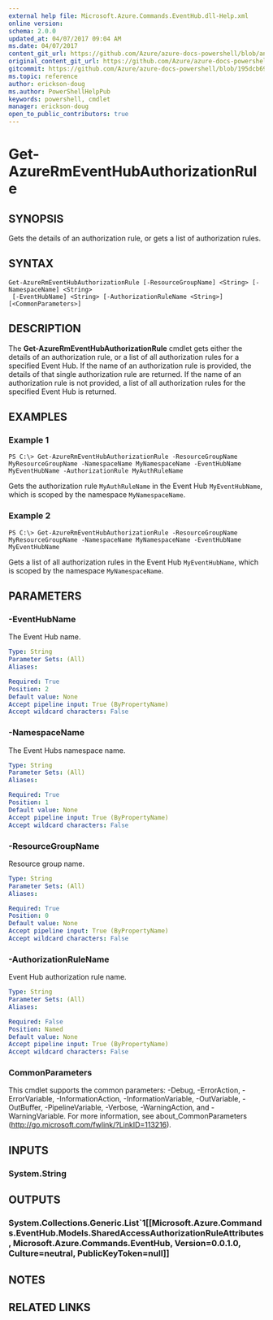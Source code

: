 ```yaml
---
external help file: Microsoft.Azure.Commands.EventHub.dll-Help.xml
online version:
schema: 2.0.0
updated_at: 04/07/2017 09:04 AM
ms.date: 04/07/2017
content_git_url: https://github.com/Azure/azure-docs-powershell/blob/anne2017/azureps-cmdlets-docs/ResourceManager/AzureRM.EventHub/v0.2.0/Get-AzureRmEventHubAuthorizationRule.md
original_content_git_url: https://github.com/Azure/azure-docs-powershell/blob/anne2017/azureps-cmdlets-docs/ResourceManager/AzureRM.EventHub/v0.2.0/Get-AzureRmEventHubAuthorizationRule.md
gitcommit: https://github.com/Azure/azure-docs-powershell/blob/195dcb690a30a5f2c0ecd5606483862547ef544a
ms.topic: reference
author: erickson-doug
ms.author: PowerShellHelpPub
keywords: powershell, cmdlet
manager: erickson-doug
open_to_public_contributors: true
---
```


# Get-AzureRmEventHubAuthorizationRule

## SYNOPSIS
Gets the details of an authorization rule, or gets a list of authorization rules.

## SYNTAX

```
Get-AzureRmEventHubAuthorizationRule [-ResourceGroupName] <String> [-NamespaceName] <String>
 [-EventHubName] <String> [-AuthorizationRuleName <String>] [<CommonParameters>]
```

## DESCRIPTION
The **Get-AzureRmEventHubAuthorizationRule** cmdlet gets either the details of an authorization rule, or a list of all authorization rules for a specified Event Hub. If the name of an authorization rule is provided, the details of that single authorization rule are returned. If the name of an authorization rule is not provided, a list of all authorization rules for the specified Event Hub is returned.

## EXAMPLES

### Example 1
```
PS C:\> Get-AzureRmEventHubAuthorizationRule -ResourceGroupName MyResourceGroupName -NamespaceName MyNamespaceName -EventHubName MyEventHubName -AuthorizationRule MyAuthRuleName
```

Gets the authorization rule `MyAuthRuleName` in the Event Hub `MyEventHubName`, which is scoped by the namespace `MyNamespaceName`.

### Example 2
```
PS C:\> Get-AzureRmEventHubAuthorizationRule -ResourceGroupName MyResourceGroupName -NamespaceName MyNamespaceName -EventHubName MyEventHubName
```

Gets a list of all authorization rules in the Event Hub `MyEventHubName`, which is scoped by the namespace `MyNamespaceName`.

## PARAMETERS

### -EventHubName
The Event Hub name.

```yaml
Type: String
Parameter Sets: (All)
Aliases: 

Required: True
Position: 2
Default value: None
Accept pipeline input: True (ByPropertyName)
Accept wildcard characters: False
```

### -NamespaceName
The Event Hubs namespace name.

```yaml
Type: String
Parameter Sets: (All)
Aliases: 

Required: True
Position: 1
Default value: None
Accept pipeline input: True (ByPropertyName)
Accept wildcard characters: False
```

### -ResourceGroupName
Resource group name.

```yaml
Type: String
Parameter Sets: (All)
Aliases: 

Required: True
Position: 0
Default value: None
Accept pipeline input: True (ByPropertyName)
Accept wildcard characters: False
```

### -AuthorizationRuleName
Event Hub authorization rule name.

```yaml
Type: String
Parameter Sets: (All)
Aliases: 

Required: False
Position: Named
Default value: None
Accept pipeline input: True (ByPropertyName)
Accept wildcard characters: False
```

### CommonParameters
This cmdlet supports the common parameters: -Debug, -ErrorAction, -ErrorVariable, -InformationAction, -InformationVariable, -OutVariable, -OutBuffer, -PipelineVariable, -Verbose, -WarningAction, and -WarningVariable. For more information, see about_CommonParameters (http://go.microsoft.com/fwlink/?LinkID=113216).

## INPUTS

### System.String

## OUTPUTS

### System.Collections.Generic.List`1[[Microsoft.Azure.Commands.EventHub.Models.SharedAccessAuthorizationRuleAttributes, Microsoft.Azure.Commands.EventHub, Version=0.0.1.0, Culture=neutral, PublicKeyToken=null]]

## NOTES

## RELATED LINKS

